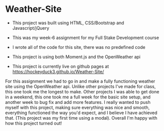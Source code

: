 # Weather-Site

* This project was built using HTML, CSS/Bootstrap and Javascript/jQuery

* This was my week-6 assignment for my Full Stake Development course

* I wrote all of the code for this site, there was no predefined code

* This project is using both Moment.js and the OpenWeather api

* This project is currently live on github pages at https://hockeyduck3.github.io/Weather-Site/

For this assignment we had to go in and make a fully functioning weather site using the OpenWeather api.
Unlike other projects I've made for class, this one took me the longest to make. Other projects I was able to get done in a weekend, this one took me a full week for the basic site setup, and another week to bug fix and add more features.
I really wanted to push myself with this project, making sure everything was nice and smooth, everything functioned the way you'd expect, and I believe I have achieved that. (This project was my first time using a modal). Overall I'm happy with how this project turned out!
